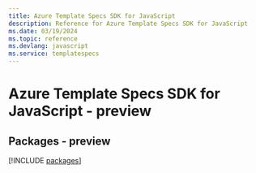 ```yaml
---
title: Azure Template Specs SDK for JavaScript
description: Reference for Azure Template Specs SDK for JavaScript
ms.date: 03/19/2024
ms.topic: reference
ms.devlang: javascript
ms.service: templatespecs
---
```

# Azure Template Specs SDK for JavaScript - preview
## Packages - preview
[!INCLUDE [packages](template-specs-index.md)]